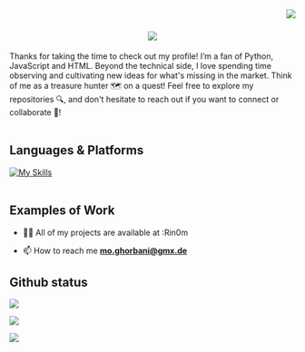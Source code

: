  <img align="right" src="https://visitor-badge.laobi.icu/badge?page_id=Rin0m.Rin0m" />

<h1 align="center">
  <img src="https://readme-typing-svg.herokuapp.com/?font=Righteous&size=35%center=true&vCenter=true&width=500&height=70&duration=4000&lines=Hi+There+👋!+;+I+'m+Monir+Ghorbani!;"/>
    </h1>

  
Thanks for taking the time to check out my profile!
I’m a fan of Python, JavaScript and HTML. Beyond the technical side, I love spending time observing and cultivating new ideas for what's missing in the market. Think of me as a treasure hunter 🗺️ on a quest!
Feel free to explore my repositories 🔍, and don't hesitate to reach out if you want to connect or collaborate 🤝!<br><br>

## Languages & Platforms</br>
[![My Skills](https://skillicons.dev/icons?i=py,js,html,css,vscode,github,git )](https://skillicons.dev)<br>
<br>

## Examples of Work


- 👨‍💻 All of my projects are available at :Rin0m

- 📫 How to reach me **mo.ghorbani@gmx.de**


## Github status

![](http://github-profile-summary-cards.vercel.app/api/cards/profile-details?username=Rin0m&theme=algolia)


![](http://github-profile-summary-cards.vercel.app/api/cards/stats?username=Rin0m&theme=algolia)<br>


![](http://github-profile-summary-cards.vercel.app/api/cards/repos-per-language?username=Rin0m&theme=algolia)
